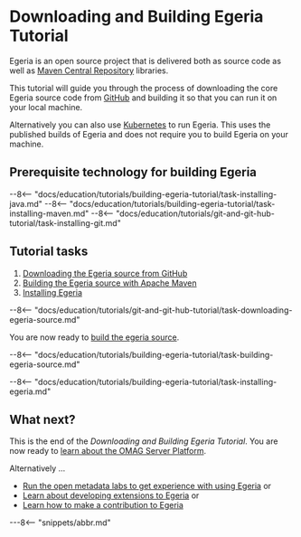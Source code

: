 <!-- SPDX-License-Identifier: CC-BY-4.0 -->
<!-- Copyright Contributors to the ODPi Egeria project. -->

# Downloading and Building Egeria Tutorial

Egeria is an open source project that is delivered both as source code as well as [Maven Central Repository](https://search.maven.org/) libraries.

This tutorial will guide you through the process of downloading the core Egeria source code from [GitHub](https://github.com/) and building it so that you can run it on your local machine.  

Alternatively you can also use [Kubernetes](/guides/operations/kubernetes) to run Egeria.  This uses the published builds of Egeria and does not require you to build Egeria on your machine.

## Prerequisite technology for building Egeria

--8<-- "docs/education/tutorials/building-egeria-tutorial/task-installing-java.md"
--8<-- "docs/education/tutorials/building-egeria-tutorial/task-installing-maven.md"
--8<-- "docs/education/tutorials/git-and-git-hub-tutorial/task-installing-git.md"

## Tutorial tasks

1. [Downloading the Egeria source from GitHub](#downloading-the-egeria-source-from-github)
2. [Building the Egeria source with Apache Maven](#building-the-egeria-source)
3. [Installing Egeria](#installing-egeria)

--8<-- "docs/education/tutorials/git-and-git-hub-tutorial/task-downloading-egeria-source.md"

You are now ready to [build the egeria source](#building-the-egeria-source).

--8<-- "docs/education/tutorials/building-egeria-tutorial/task-building-egeria-source.md"


--8<-- "docs/education/tutorials/building-egeria-tutorial/task-installing-egeria.md"


## What next?

This is the end of the *Downloading and Building Egeria Tutorial*.    You are now
ready to [learn about the OMAG Server Platform](/education/tutorials/omag-server-tutorial/overview).

Alternatively ...

* [Run the open metadata labs to get experience with using Egeria](/education/open-metadata-labs/overview)
or
* [Learn about developing extensions to Egeria](/guides/developer)
or
* [Learn how to make a contribution to Egeria](/education/egeria-dojo/egeria-dojo-day-2-3-contribution-to-egeria)

---8<-- "snippets/abbr.md"
